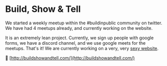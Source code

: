 # Build, Show & Tell

We started a weekly meetup within the #buildinpublic community on twitter. We have had 4 meetups already, and currently working on the website.

It is an extremely lean project. Currently, we sign up people with google forms, we have a discord channel, and we use google meets for the meetups. That's it! We are currently working on a very, very [sexy website](https://twitter.com/thinkcler/status/1666848150995316759).

:link: [http://buildshowandtell.com/](http://buildshowandtell.com/)
